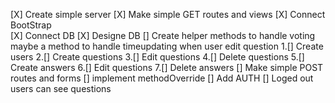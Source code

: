 [X] Create simple server
[X] Make simple GET routes and views
[X] Connect BootStrap  
[X] Connect DB
[X] Designe DB
[] Create helper methods to handle voting maybe a method to handle timeupdating when user edit question
1.[] Create users
2.[] Create questions
3.[] Edit questions
4.[] Delete questions
5.[] Create answers
6.[] Edit questions
7.[] Delete answers
[] Make simple POST routes and forms
[] implement methodOverride
[] Add AUTH
[] Loged out users can see questions
